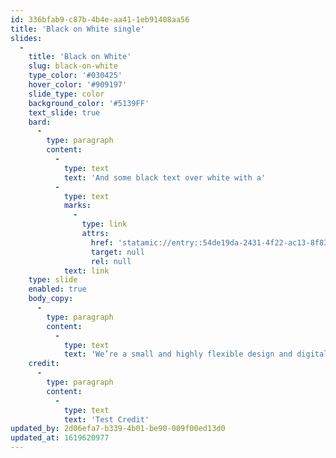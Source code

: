 ```yaml
---
id: 336bfab9-c87b-4b4e-aa41-1eb91408aa56
title: 'Black on White single'
slides:
  -
    title: 'Black on White'
    slug: black-on-white
    type_color: '#030425'
    hover_color: '#909197'
    slide_type: color
    background_color: '#5139FF'
    text_slide: true
    bard:
      -
        type: paragraph
        content:
          -
            type: text
            text: 'And some black text over white with a'
          -
            type: text
            marks:
              -
                type: link
                attrs:
                  href: 'statamic://entry::54de19da-2431-4f22-ac13-8f83be9614df'
                  target: null
                  rel: null
            text: link
    type: slide
    enabled: true
    body_copy:
      -
        type: paragraph
        content:
          -
            type: text
            text: 'We’re a small and highly flexible design and digital agency based in central London with more than 35 years combined experience across the highest-level of design and digital work.'
    credit:
      -
        type: paragraph
        content:
          -
            type: text
            text: 'Test Credit'
updated_by: 2d06efa7-b339-4b01-be90-009f00ed13d0
updated_at: 1619620977
---
```

